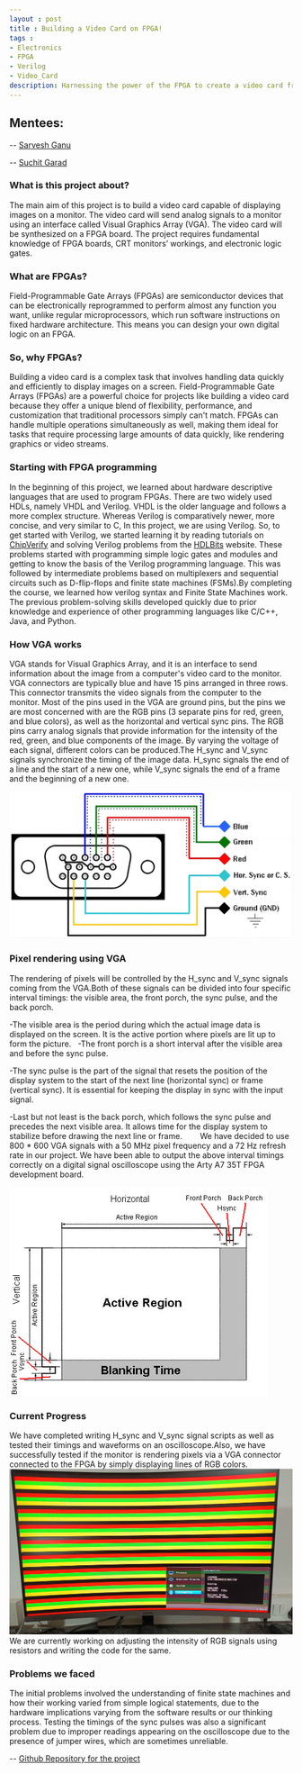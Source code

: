 ```yaml
---
layout : post
title : Building a Video Card on FPGA!
tags : 
- Electronics
- FPGA
- Verilog
- Video_Card
description: Harnessing the power of the FPGA to create a video card from scratch.
---
```

## Mentees:
-- [Sarvesh Ganu](https://github.com/MrCheese260)

-- [Suchit Garad](https://github.com/IamLegend509)

### What is this project about?
The main aim of this project is to build a video card capable of displaying images on a monitor. The video card will send analog signals to a monitor using an interface called Visual Graphics Array (VGA). The video card will be synthesized on a FPGA board. The project requires fundamental knowledge of FPGA boards, CRT monitors’ workings, and electronic logic gates. 
### What are FPGAs?
Field-Programmable Gate Arrays (FPGAs) are semiconductor devices that can be electronically reprogrammed to perform almost any function you want, unlike regular microprocessors, which run software instructions on fixed hardware architecture. This means you can design your own digital logic on an FPGA. 
### So, why FPGAs?
Building a video card is a complex task that involves handling data quickly and efficiently to display images on a screen. Field-Programmable Gate Arrays (FPGAs) are a powerful choice for projects like building a video card because they offer a unique blend of flexibility, performance, and customization that traditional processors simply can't match. FPGAs can handle multiple operations simultaneously as well, making them ideal for tasks that require processing large amounts of data quickly, like rendering graphics or video streams. 
### Starting with FPGA programming
In the beginning of this project, we learned about hardware descriptive languages that are used to program FPGAs. There are two widely used HDLs, namely VHDL and Verilog. VHDL is the older language and follows a more complex structure. Whereas Verilog is comparatively newer, more concise, and very similar to C, In this project, we are using Verilog. So, to get started with Verilog, we started learning it by reading tutorials on [ChipVerify](https://www.chipverify.com/tutorials/verilog) and solving Verilog problems from the [HDLBits](https://hdlbits.01xz.net/wiki/Main_Page#) website. These problems started with programming simple logic gates and modules and getting to know the basis of the Verilog programming language. This was followed by intermediate problems based on multiplexers and sequential circuits such as D-flip-flops and finite state machines (FSMs).By completing the course, we learned how verilog syntax and Finite State Machines work. The previous problem-solving skills developed quickly due to prior knowledge and experience of other programming languages like C/C++, Java, and Python.
### How VGA works
VGA stands for Visual Graphics Array, and it is an interface to send information about the image from a computer's video card to the monitor. VGA connectors are typically blue and have 15 pins arranged in three rows. This connector transmits the video signals from the computer to the monitor. Most of the pins used in the VGA are ground pins, but the pins we are most concerned with are the RGB pins (3 separate pins for red, green, and blue colors), as well as the horizontal and vertical sync pins. The RGB pins carry analog signals that provide information for the intensity of the red, green, and blue components of the image. By varying the voltage of each signal, different colors can be produced.The H_sync and V_sync signals synchronize the timing of the image data. H_sync signals the end of a line and the start of a new one, while V_sync signals the end of a frame and the beginning of a new one.


![Diagram_of_VGA_connector](/assets/posts/Video_card_on_FPGA/1678689924-2249-BhAkyv.png)
### Pixel rendering using VGA 
The rendering of pixels will be controlled by the H_sync and V_sync signals coming from the VGA.Both of these signals can be divided into four specific interval timings: the visible area, the front porch, the sync pulse, and the back porch. 

-The visible area is the period during which the actual image data is displayed on the screen. It is the active portion where pixels are lit up to form the picture.
 
-The front porch is a short interval after the visible area and before the sync pulse.

-The sync pulse is the part of the signal that resets the position of the display system to the start of the next line (horizontal sync) or frame (vertical sync). It is essential for keeping the display in sync with the input signal.

-Last but not least is the back porch, which follows the sync pulse and precedes the next visible area. It allows time for the display system to stabilize before drawing the next line or frame.
      
We have decided to use 800 * 600 VGA signals with a 50 MHz pixel frequency and a 72 Hz refresh rate in our project. We have been able to output the above interval timings correctly on a digital signal oscilloscope using the Arty A7 35T FPGA development board.

![Diagram_of_VGA_connector](/assets/posts/Video_card_on_FPGA/800x600Sync.png)
### Current Progress
We have completed writing H_sync and V_sync signal scripts as well as tested their timings and waveforms on an oscilloscope.Also, we have successfully tested if the monitor is rendering pixels via a VGA connector connected to the FPGA by simply displaying lines of RGB colors.
![RGB_Image_on_monitor](/assets/posts/Video_card_on_FPGA/RGBcolours.jpeg)
We are currently working on adjusting the intensity of RGB signals using resistors and writing the code for the same.
### Problems we faced
The initial problems involved the understanding of finite state machines and how their working varied from simple logical statements, due to the hardware implications varying from the software results or our thinking process. Testing the timings of the sync pulses was also a significant problem due to improper readings appearing on the oscilloscope due to the presence of jumper wires, which are sometimes unreliable.

-- [Github Repository for the project](https://github.com/MrCheese260/Eklavya-Video-Card-Project.git) 
